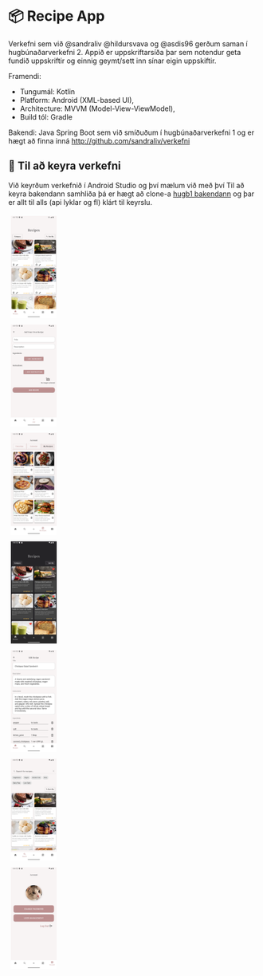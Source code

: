 # 📦 Recipe App

Verkefni sem við @sandraliv @hildursvava og @asdis96 gerðum saman í hugbúnaðarverkefni 2.
Appið er uppskriftarsíða þar sem notendur geta fundið uppskriftir og einnig geymt/sett inn sínar eigin uppskiftir.

Framendi: 
- Tungumál: Kotlin
- Platform: Android (XML-based UI),
- Architecture: MVVM (Model-View-ViewModel),
- Build tól: Gradle
  
Bakendi: Java Spring Boot sem við smíðuðum í hugbúnaðarverkefni 1 og er hægt að finna inná http://github.com/sandraliv/verkefni

## 🚀 Til að keyra verkefni

Við keyrðum verkefnið í Android Studio og því mælum við með því
Til að keyra bakendann samhliða þá er hægt að clone-a [hugb1 bakendann](http://github.com/sandraliv/verkefni) og þar er allt til alls (api lyklar og fl) klárt til keyrslu.

<span style="display:inline-block; margin:5px;">
  <img src="app/src/main/res/drawable/screenshot1.png" alt="Skjáskot1" style="width:20%;" />
</span>
<span style="display:inline-block; margin:5px;">
  <img src="app/src/main/res/drawable/scrernshot7.png" alt="Skjáskot1" style="width:20%;"/>
  </span>
  <span style="display:inline-block; margin:5px;">
<img src="app/src/main/res/drawable/screenshot9.png" alt="Skjáskot1" style="width:20%;"/>
      </span>
  <span style="display:inline-block; margin:5px;">
<img src="app/src/main/res/drawable/screenshot10.png" alt="Skjáskot1" style="width:20%;"/>
      </span>
  <span style="display:inline-block; margin:5px;">
<img src="app/src/main/res/drawable/screenshot5.png" alt="Skjáskot1" style="width:20%;"/>
      </span>
  <span style="display:inline-block; margin:5px;">
<img src="app/src/main/res/drawable/screenshot3.png" alt="Skjáskot1" style="width:20%;"/>
      </span>
  <span style="display:inline-block; margin:5px;">
<img src="app/src/main/res/drawable/screenshot2.png" alt="Skjáskot1" style="width:20%;"/>
      </span>


